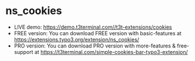 # ns_cookies

- LIVE demo: https://demo.t3terminal.com//t3t-extensions/cookies
- FREE version: You can download FREE version with basic-features at https://extensions.typo3.org/extension/ns_cookies/
- PRO version: You can download PRO version with more-features & free-support at https://t3terminal.com/simple-cookies-bar-typo3-extension/
